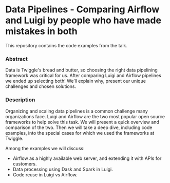 # Data Pipelines - Comparing Airflow and Luigi by people who have made mistakes in both
This repository contains the code examples from the talk.

### Abstract
Data is Twiggle's bread and butter, so choosing the right data pipelining framework was critical for us. After comparing Luigi and Airflow pipelines we ended up selecting both! We’ll explain why, present our unique challenges and chosen solutions.

### Description
Organizing and scaling data pipelines is a common challenge many organizations face. Luigi and Airflow are the two most popular open source frameworks to help solve this task. We will present a quick overview and comparison of the two. Then we will take a deep dive, including code examples, into the special cases for which we used the frameworks at Twiggle.

Among the examples we will discuss: 
* Airflow as a highly available web server, and extending it with APIs for customers. 
* Data processing using Dask and Spark in Luigi. 
* Code reuse in Luigi vs Airflow.
